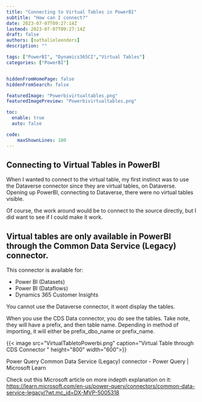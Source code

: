 ```yaml
---
title: "Connecting to Virtual Tables in PowerBI"
subtitle: "How can I connect?"
date: 2023-07-07T09:27:14Z
lastmod: 2023-07-07T09:27:14Z
draft: false
authors: [nathalieleenders]
description: ""

tags: ["PowerBI", "Dynamics365CI","Virtual Tables"]
categories: ["PowerBI"]


hiddenFromHomePage: false
hiddenFromSearch: false

featuredImage: "Powerbivirtualtables.png"
featuredImagePreview: "Powerbivirtualtables.png"

toc:
  enable: true
  auto: false

code:
    maxShownLines: 100
---
```

## Connecting to Virtual Tables in PowerBI

When I wanted to connect to the virtual table, my first instinct was to use the Dataverse connector since they are virtual tables, on Dataverse.
Opening up PowerBI, connecting to Dataverse, there were no virtual tables visible.

Of course, the work around would be to connect to the source directly, but I did want to see if I could make it work.

## Virtual tables are only available in PowerBI through the Common Data Service (Legacy) connector.

This connector is available for: 
* Power BI (Datasets)
* Power BI (Dataflows)
* Dynamics 365 Customer Insights

You cannot use the Dataverse connector, it wont display the tables.

When you use the CDS Data connector, you do see the tables. Take note, they will have a prefix, and then table name. Depending in method of importing, it will either be prefix_dbo_name or prefix_name.

{{< image src="VirtualTabletoPowerbi.png" caption="Virtual Table through CDS Connector " height="800" width="600">}}

Power Query Common Data Service (Legacy) connector - Power Query | Microsoft Learn

Check out this Microsoft article on more indepth explanation on it: https://learn.microsoft.com/en-us/power-query/connectors/common-data-service-legacy/?wt.mc_id=DX-MVP-5005318
